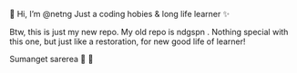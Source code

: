 👋 Hi, I’m @netng
Just a coding hobies & long life learner ✨

Btw, this is just my new repo. My old repo is ndgspn . Nothing special with this one, but just like a restoration, for new good life of learner!

Sumanget sarerea 👋 🥳

<!---
netng/netng is a ✨ special ✨ repository because its `README.md` (this file) appears on your GitHub profile.
You can click the Preview link to take a look at your changes.
--->
